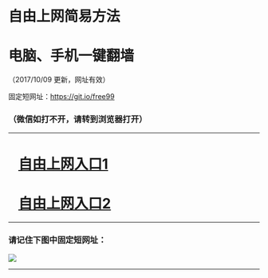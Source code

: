 ﻿# 自由上网简易方法

# 电脑、手机一键翻墙

（2017/10/09 更新，网址有效）

固定短网址：https://git.io/free99

### （微信如打不开，请转到浏览器打开）


***





# &nbsp;&nbsp; <a href="http://ft1404325962.fwq-tz-1001.info/fwqtz01.html?t=100900110660 " target="_blank">自由上网入口1</a>
# &nbsp;&nbsp; <a href="http://ft11425777.fwq-tz-1002.info/fwqtz02.html?t=10090019795 " target="_blank">自由上网入口2</a>
***

### 请记住下图中固定短网址：

<img src="https://s3-us-west-2.amazonaws.com/fwq-1001/yjfq-20170905okok.png" /> 


***

